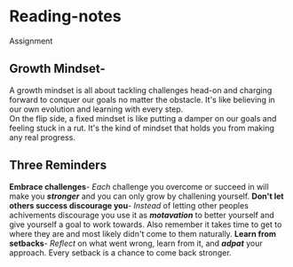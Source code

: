 # Reading-notes
Assignment
## Growth Mindset-
A growth mindset is all about tackling challenges head-on and charging forward to conquer our goals no matter the obstacle. It's like believing in our own evolution and learning with every step.<br> On the flip side, a fixed mindset is like putting a damper on our goals and feeling stuck in a rut. It's the kind of mindset that holds you from making any real progress.
## Three Reminders
**Embrace challenges**- *Each* challenge you overcome or succeed in will make you ***stronger*** and you can only grow by challening yourself.
**Don't let others success discourage you**- *Instead* of letting other peoples achivements discourage you use it as ***motavation*** to better yourself and give yourself a goal to work towards. Also remember it takes time to get to where they are and most likely didn't come to them naturally.
**Learn from setbacks**- *Reflect* on what went wrong, learn from it, and ***adpat*** your approach. Every setback is a chance to come back stronger.


